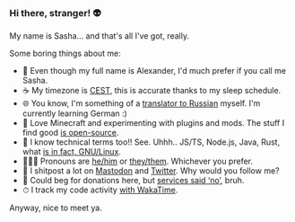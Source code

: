 ### Hi there, stranger! 👽

My name is Sasha... and that's all I've got, really.

Some boring things about me:

- 📛 Even though my full name is Alexander, I'd much prefer if you call me Sasha.
- ☕ My timezone is [CEST](https://time.is/CEST), this is accurate thanks to my sleep schedule.
- 🌐 You know, I'm something of a [translator to Russian](https://crowdin.com/profile/brawaru) myself. I'm currently learning German :)
- 🧊 Love Minecraft and experimenting with plugins and mods. The stuff I find good [is open-source](https://github.com/Brawaru?tab=repositories&language=java).
- 🧠 I know technical terms too!! See. Uhhh.. JS/TS, Node.js, Java, Rust, what [is in fact, GNU/Linux](https://devrant.com/rants/1051771/).
- 👨🏻‍💻 Pronouns are [he/him](https://pronoun.is/he) or [they/them](https://pronoun.is/they/.../themselves). Whichever you prefer.
- 🐘 I shitpost a lot on [Mastodon](https://mastodon.social/@sasha_sorokin) and [Twitter](https://twitter.com/@brawaru). Why would you follow me?
- 🍵 Could beg for donations here, but [services said ‘no’](https://stripe.com/global), bruh.
- ⏱ I track my code activity [with WakaTime](https://wakatime.com/@Brawaru).

Anyway, nice to meet ya.
